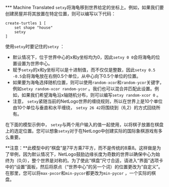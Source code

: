 ﻿*** Machine Translated
`setxy`将海龟移到世界给定的坐标上。例如，如果我们要创建房屋并将其放置在特定位置，则可以编写以下代码：



```
create-turtles 1 [
	set shape "house"
	setxy 
]
```


使用`setxy`时要记住的`setxy` ：

- 默认情况下，位于世界中心的x和y坐标均为0，因此`setxy 0 0`会将海龟的位置设置为世界中心。
- 赋予`setxy`的x和y坐标可以是十进制值，而不仅仅是整数，因此`setxy 0.5 -0.5`会将海龟放在右侧0.5个单位，从中心向下0.5个单位的位置。
- 如果要为海龟选择随机位置，则可以使用`random-xcor`和`random-ycor`关键字，例如`setxy random-xcor random-ycor` 。我们也可以混合并匹配此设置。例如，如果我们希望海龟沿x轴随机分布，则可以编写`setxy random-xcor 0` 。
- 注意， `setxy`紧随当前的NetLogo世界的缠绕规则，所以在世界上是10个单位由10个单位与垂直和水平缠绕， `setxy 26 42`将围绕到（6,2）的方式回绕所有。


在下面的模型示例中， `setxy`与两个用户输入的值一起使用，以将棋子放置在棋盘上的选定位置。您可以想象`setxy`对于在NetLogo中创建实际的国际象棋游戏有多么重要。

**注意：**此模型中的“棋盘”是7平方乘7平方，而不是传统的8乘8。这样做是为了举例，因为默认情况下，NetLogo鼓励边缘长度为奇数的世界以确保中心为始终为（0,0），整个世界是对称的。为了使此“棋盘”尺寸合适，请进入“界面”选项卡中的“设置”面板，然后将原点（“世界中心”的另一个词）的位置更改为“自定义”。在那里，您可以将`max-pxcor`和`min-pycor`都更改为`min-pycor` ，一个实际的棋盘。